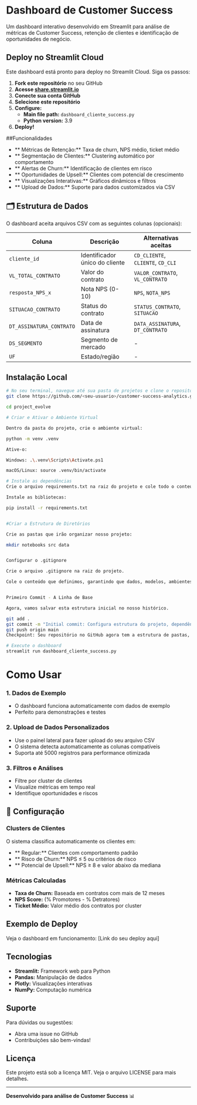#  Dashboard de Customer Success

Um dashboard interativo desenvolvido em Streamlit para análise de métricas de Customer Success, retenção de clientes e identificação de oportunidades de negócio.

##  Deploy no Streamlit Cloud

Este dashboard está pronto para deploy no Streamlit Cloud. Siga os passos:

1. **Fork este repositório** no seu GitHub
2. **Acesse [share.streamlit.io](https://share.streamlit.io)**
3. **Conecte sua conta GitHub**
4. **Selecione este repositório**
5. **Configure:**
   - **Main file path:** `dashboard_cliente_success.py`
   - **Python version:** 3.9
6. **Deploy!**



##Funcionalidades

- ** Métricas de Retenção:** Taxa de churn, NPS médio, ticket médio
- ** Segmentação de Clientes:** Clustering automático por comportamento
- ** Alertas de Churn:** Identificação de clientes em risco
- ** Oportunidades de Upsell:** Clientes com potencial de crescimento
- ** Visualizações Interativas:** Gráficos dinâmicos e filtros
- ** Upload de Dados:** Suporte para dados customizados via CSV

## 🗂 Estrutura de Dados

O dashboard aceita arquivos CSV com as seguintes colunas (opcionais):

| Coluna | Descrição | Alternativas aceitas |
|--------|-----------|---------------------|
| `cliente_id` | Identificador único do cliente | `CD_CLIENTE`, `CLIENTE`, `CD_CLI` |
| `VL_TOTAL_CONTRATO` | Valor do contrato | `VALOR_CONTRATO`, `VL_CONTRATO` |
| `resposta_NPS_x` | Nota NPS (0-10) | `NPS`, `NOTA_NPS` |
| `SITUACAO_CONTRATO` | Status do contrato | `STATUS_CONTRATO`, `SITUACAO` |
| `DT_ASSINATURA_CONTRATO` | Data de assinatura | `DATA_ASSINATURA`, `DT_CONTRATO` |
| `DS_SEGMENTO` | Segmento de mercado | - |
| `UF` | Estado/região | - |

##  Instalação Local

```bash
# No seu terminal, navegue até sua pasta de projetos e clone o repositório:
git clone https://github.com/<seu-usuario>/customer-success-analytics.git](https://github.com/seu-usuario/project_evolve.git

cd project_evolve

# Criar e Ativar o Ambiente Virtual

Dentro da pasta do projeto, crie o ambiente virtual:

python -m venv .venv

Ative-o:

Windows: .\.venv\Scripts\Activate.ps1

macOS/Linux: source .venv/bin/activate

# Instale as dependências
Crie o arquivo requirements.txt na raiz do projeto e cole todo o conteúdo que definimos anteriormente.

Instale as bibliotecas:

pip install -r requirements.txt


#Criar a Estrutura de Diretórios

Crie as pastas que irão organizar nosso projeto:

mkdir notebooks src data


Configurar o .gitignore

Crie o arquivo .gitignore na raiz do projeto.

Cole o conteúdo que definimos, garantindo que dados, modelos, ambientes virtuais e caches sejam ignorados. 


Primeiro Commit - A Linha de Base

Agora, vamos salvar esta estrutura inicial no nosso histórico.

git add .
git commit -m "Initial commit: Configura estrutura do projeto, dependências e gitignore"
git push origin main
Checkpoint: Seu repositório no GitHub agora tem a estrutura de pastas, o requirements.txt e o .gitignore.

# Execute o dashboard
streamlit run dashboard_cliente_success.py


```

# Como Usar

### 1. **Dados de Exemplo**
- O dashboard funciona automaticamente com dados de exemplo
- Perfeito para demonstrações e testes

### 2. **Upload de Dados Personalizados**
- Use o painel lateral para fazer upload do seu arquivo CSV
- O sistema detecta automaticamente as colunas compatíveis
- Suporta até 5000 registros para performance otimizada

### 3. **Filtros e Análises**
- Filtre por cluster de clientes
- Visualize métricas em tempo real
- Identifique oportunidades e riscos

## 🔧 Configuração

### Clusters de Clientes
O sistema classifica automaticamente os clientes em:

- ** Regular:** Clientes com comportamento padrão
- ** Risco de Churn:** NPS ≤ 5 ou critérios de risco
- ** Potencial de Upsell:** NPS ≥ 8 e valor abaixo da mediana

### Métricas Calculadas
- **Taxa de Churn:** Baseada em contratos com mais de 12 meses
- **NPS Score:** (% Promotores - % Detratores)
- **Ticket Médio:** Valor médio dos contratos por cluster

##  Exemplo de Deploy

Veja o dashboard em funcionamento: [Link do seu deploy aqui]

##  Tecnologias

- **Streamlit:** Framework web para Python
- **Pandas:** Manipulação de dados
- **Plotly:** Visualizações interativas
- **NumPy:** Computação numérica

##  Suporte

Para dúvidas ou sugestões:
- Abra uma issue no GitHub
- Contribuições são bem-vindas!

##  Licença

Este projeto está sob a licença MIT. Veja o arquivo LICENSE para mais detalhes.

---

**Desenvolvido para análise de Customer Success** 📊 
